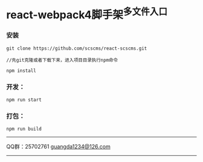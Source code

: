 # react-webpack4脚手架<sup>多文件入口</span>

### 安装

```
git clone https://github.com/scscms/react-scscms.git

//先git克隆或者下载下来，进入项目目录执行npm命令

npm install
```

### 开发：

```
npm run start
```
### 打包：

```
npm run build
```

---

QQ群：25702761
guangda1234@126.com

---
